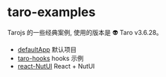 # taro-examples
Tarojs 的一些经典案例, 使用的版本是 👽 Taro v3.6.28。

- [defaultApp](./defaultApp/) 默认项目
- [taro-hooks](./taro-hooks/) hooks 示例
- [react-NutUI](./react-NutUI/) React + NutUI
